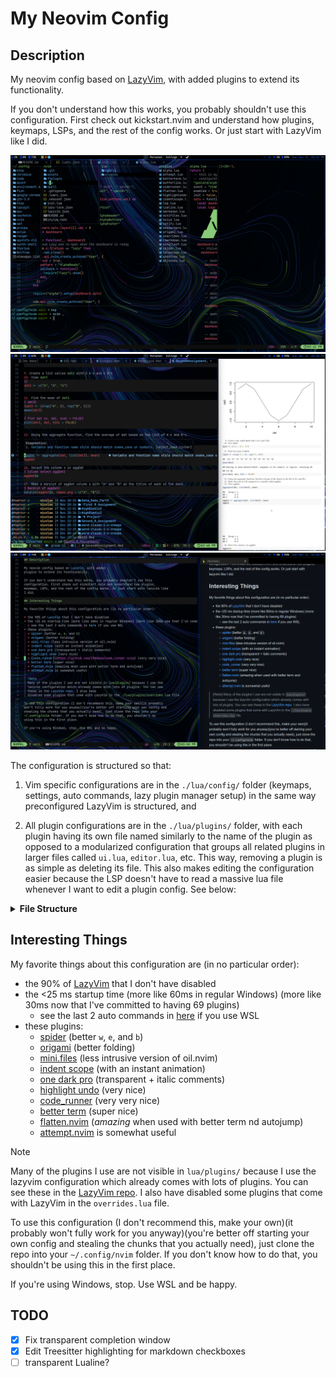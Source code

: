 
# My Neovim Config


## Description

My neovim config based on [LazyVim](https://www.lazyvim.org), with added plugins
to extend its functionality.

If you don't understand how this works, you probably shouldn't use this
configuration. First check out kickstart.nvim and understand how plugins,
keymaps, LSPs, and the rest of the config works. Or just start with LazyVim like
I did.

![mini files](./assets/image1.png)
![r markdown](./assets/image2.png)
![markdown preview](./assets/image3.png)

The configuration is structured so that:

1) Vim specific configurations are in the
  `./lua/config/` folder (keymaps, settings, auto commands, lazy plugin manager
  setup) in the same way preconfigured LazyVim is structured, and


2) All plugin configurations are in the `./lua/plugins/` folder, with each
plugin having its own file named similarly to the name of the plugin as
opposed to a modularized configuration that groups all related plugins in larger
files called `ui.lua`, `editor.lua`, etc. This way, removing a plugin is as
simple as deleting its file. This also makes editing the configuration easier
because the LSP doesn't have to read a massive lua file whenever I want to edit
a plugin config. See below:

<details>
  <summary><b>File Structure</b></summary>

  ```
  .
  ├── ftplugin
  │  └── java.lua
  ├── lua
  │  ├── config
  │  │  ├── autocmds.lua
  │  │  ├── keymaps.lua
  │  │  ├── lazy.lua
  │  │  └── options.lua
  │  └── plugins
  │     ├── {allplugins}.lua
  │     └── ...
  ├── init.lua
  ├── lazyvim.json
  └── README.md
  ```

</details>


## Interesting Things

My favorite things about this configuration are (in no particular order):

* the 90% of [LazyVim](https://www.lazyvim.org) that I don't have disabled
* the <25 ms startup time (more like 60ms in regular Windows) (more like 30ms now that I've committed to having 69 plugins)
  * see the last 2 auto commands in [here](./lua/config/autocmds.lua) if you use WSL
* these plugins:
  * [spider](https://github.com/chrisgrieser/nvim*spider) (better `w`, `e`, and `b`)
  * [origami](https://github.com/chrisgrieser/nvim*origami) (better folding)
  * [mini.files](https://github.com/echasnovski/mini.files) (less intrusive version of oil.nvim)
  * [indent scope](https://github.com/echasnovski/mini.indentscope) (with an instant animation)
  * [one dark pro](https://github.com/olimorris/onedarkpro.nvim) (transparent + italic comments)
  * [highlight undo](https://github.com/tzachar/highlight*undo.nvim) (very nice)
  * [code_runner](https://github.com/CRAG666/code_runner.nvim) (very very nice)
  * [better term](https://github.com/CRAG666/betterTerm.nvim) (super nice)
  * [flatten.nvim](https://github.com/willothy/flatten.nvim) (*amazing* when used with better term nd autojump)
  * [attempt.nvim](https://github.com/m*demare/attempt.nvim) is somewhat useful

> [!Note]
> Many of the plugins I use are not visible in `lua/plugins/` because I use the
> lazyvim configuration which already comes with lots of plugins. You can see
> these in the [LazyVim repo](https://github.com/LazyVim/LazyVim). I also have
> disabled some plugins that come with LazyVim in the `overrides.lua` file.

To use this configuration (I don't recommend this, make your own)(it probably
won't fully work for you anyway)(you're better off starting your own config and
stealing the chunks that you actually need), just clone the repo into your
`~/.config/nvim` folder. If you don't know how to do that, you shouldn't be
using this in the first place. 

If you're using Windows, stop. Use WSL and be happy.

## TODO

- [x] Fix transparent completion window
- [x] Edit Treesitter highlighting for markdown checkboxes
- [ ] transparent Lualine?

